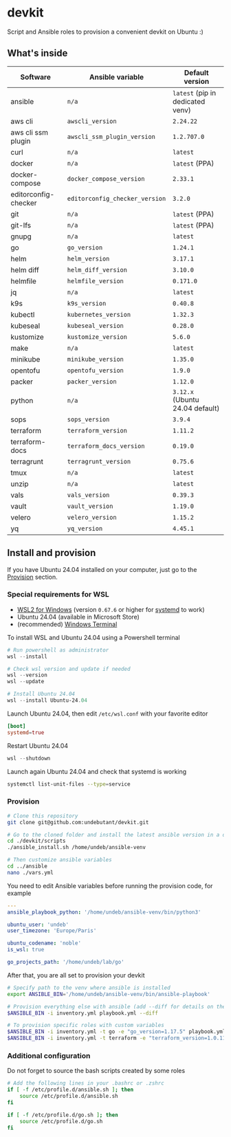 # devkit

Script and Ansible roles to provision a convenient devkit on Ubuntu :)


## What's inside

| Software             | Ansible variable               | Default version                  |
| -------------------- | ------------------------------ | -------------------------------- |
| ansible              | `n/a`                          | `latest` (pip in dedicated venv) |
| aws cli              | `awscli_version`               | `2.24.22`                        |
| aws cli ssm plugin   | `awscli_ssm_plugin_version`    | `1.2.707.0`                      |
| curl                 | `n/a`                          | `latest`                         |
| docker               | `n/a`                          | `latest` (PPA)                   |
| docker-compose       | `docker_compose_version`       | `2.33.1`                         |
| editorconfig-checker | `editorconfig_checker_version` | `3.2.0`                          |
| git                  | `n/a`                          | `latest` (PPA)                   |
| git-lfs              | `n/a`                          | `latest` (PPA)                   |
| gnupg                | `n/a`                          | `latest`                         |
| go                   | `go_version`                   | `1.24.1`                         |
| helm                 | `helm_version`                 | `3.17.1`                         |
| helm diff            | `helm_diff_version`            | `3.10.0`                         |
| helmfile             | `helmfile_version`             | `0.171.0`                        |
| jq                   | `n/a`                          | `latest`                         |
| k9s                  | `k9s_version`                  | `0.40.8`                         |
| kubectl              | `kubernetes_version`           | `1.32.3`                         |
| kubeseal             | `kubeseal_version`             | `0.28.0`                         |
| kustomize            | `kustomize_version`            | `5.6.0`                          |
| make                 | `n/a`                          | `latest`                         |
| minikube             | `minikube_version`             | `1.35.0`                         |
| opentofu             | `opentofu_version`             | `1.9.0`                          |
| packer               | `packer_version`               | `1.12.0`                         |
| python               | `n/a`                          | `3.12.x` (Ubuntu 24.04 default)  |
| sops                 | `sops_version`                 | `3.9.4`                          |
| terraform            | `terraform_version`            | `1.11.2`                         |
| terraform-docs       | `terraform_docs_version`       | `0.19.0`                         |
| terragrunt           | `terragrunt_version`           | `0.75.6`                         |
| tmux                 | `n/a`                          | `latest`                         |
| unzip                | `n/a`                          | `latest`                         |
| vals                 | `vals_version`                 | `0.39.3`                         |
| vault                | `vault_version`                | `1.19.0`                         |
| velero               | `velero_version`               | `1.15.2`                         |
| yq                   | `yq_version`                   | `4.45.1`                         |


## Install and provision

If you have Ubuntu 24.04 installed on your computer, just go to the [Provision](./README.md#provision) section.


### Special requirements for WSL

- [WSL2 for Windows](https://docs.microsoft.com/en-us/windows/wsl/install) (version `0.67.6` or higher for [systemd](https://devblogs.microsoft.com/commandline/systemd-support-is-now-available-in-wsl) to work)
- Ubuntu 24.04 (available in Microsoft Store)
- (recommended) [Windows Terminal](https://docs.microsoft.com/en-us/windows/terminal/install)

To install WSL and Ubuntu 24.04 using a Powershell terminal
```powershell
# Run powershell as administrator
wsl --install

# Check wsl version and update if needed
wsl --version
wsl --update

# Install Ubuntu 24.04
wsl --install Ubuntu-24.04
```

Launch Ubuntu 24.04, then edit `/etc/wsl.conf` with your favorite editor
```toml
[boot]
systemd=true
```

Restart Ubuntu 24.04
```powershell
wsl --shutdown
```

Launch again Ubuntu 24.04 and check that systemd is working
```bash
systemctl list-unit-files --type=service
```


### Provision

```bash
# Clone this repository
git clone git@github.com:undebutant/devkit.git

# Go to the cloned folder and install the latest ansible version in a dedicated venv
cd ./devkit/scripts
./ansible_install.sh /home/undeb/ansible-venv

# Then customize ansible variables
cd ../ansible
nano ./vars.yml
```

You need to edit Ansible variables before running the provision code, for example
```yaml
---
ansible_playbook_python: '/home/undeb/ansible-venv/bin/python3'

ubuntu_user: 'undeb'
user_timezone: 'Europe/Paris'

ubuntu_codename: 'noble'
is_wsl: true

go_projects_path: '/home/undeb/lab/go'
```

After that, you are all set to provision your devkit
```bash
# Specify path to the venv where ansible is installed
export ANSIBLE_BIN='/home/undeb/ansible-venv/bin/ansible-playbook'

# Provision everything else with ansible (add --diff for details on the changes)
$ANSIBLE_BIN -i inventory.yml playbook.yml --diff

# To provision specific roles with custom variables
$ANSIBLE_BIN -i inventory.yml -t go -e "go_version=1.17.5" playbook.yml --diff
$ANSIBLE_BIN -i inventory.yml -t terraform -e "terraform_version=1.0.11 terragrunt_version=0.34.3" playbook.yml --diff
```


### Additional configuration

Do not forget to source the bash scripts created by some roles
```bash
# Add the following lines in your .bashrc or .zshrc
if [ -f /etc/profile.d/ansible.sh ]; then
    source /etc/profile.d/ansible.sh
fi

if [ -f /etc/profile.d/go.sh ]; then
    source /etc/profile.d/go.sh
fi
```
